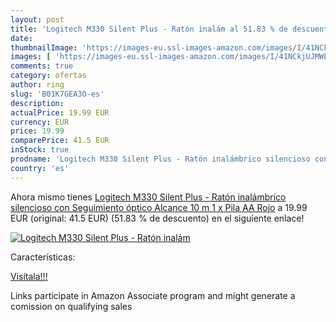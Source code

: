 ```yaml
---
layout: post
title: 'Logitech M330 Silent Plus - Ratón inalám al 51.83 % de descuento'
date: 
thumbnailImage: 'https://images-eu.ssl-images-amazon.com/images/I/41NCkjUJMWL._SL200_.jpg'
images: [ 'https://images-eu.ssl-images-amazon.com/images/I/41NCkjUJMWL._SL200_.jpg' ]
comments: true
category: ofertas
author: ring
slug: 'B01K7GEA3O-es'
description:
actualPrice: 19.99 EUR
currency: EUR
price: 19.99
comparePrice: 41.5 EUR
inStock: true
prodname: 'Logitech M330 Silent Plus - Ratón inalámbrico silencioso con Seguimiento óptico  Alcance 10 m  1 x Pila AA  Rojo'
country: 'es'
---
```


Ahora mismo tienes [Logitech M330 Silent Plus - Ratón inalámbrico silencioso con Seguimiento óptico  Alcance 10 m  1 x Pila AA  Rojo](https://www.amazon.es/dp/B01K7GEA3O/?tag=tolees-21) a 19.99 EUR (original: 41.5 EUR) (51.83 %  de descuento) en el siguiente enlace!

[![Logitech M330 Silent Plus - Ratón inalám](https://images-eu.ssl-images-amazon.com/images/I/41NCkjUJMWL._SL200_.jpg)](https://www.amazon.es/dp/B01K7GEA3O/?tag=tolees-21)

Características:


[Visítala!!!](https://www.amazon.es/dp/B01K7GEA3O/?tag=tolees-21)

Links participate in Amazon Associate program and might generate a comission on qualifying sales
